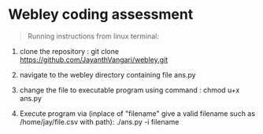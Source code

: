 # Webley coding assessment

> Running instructions from linux terminal:

1. clone the repository :
 git clone https://github.com/JayanthVangari/webley.git

2. navigate to the webley directory containing file ans.py

3. change the file to executable program using command : chmod u+x ans.py

4. Execute program via (inplace of "filename" give a valid filename such as /home/jay/file.csv with path): 
    ./ans.py -i filename
